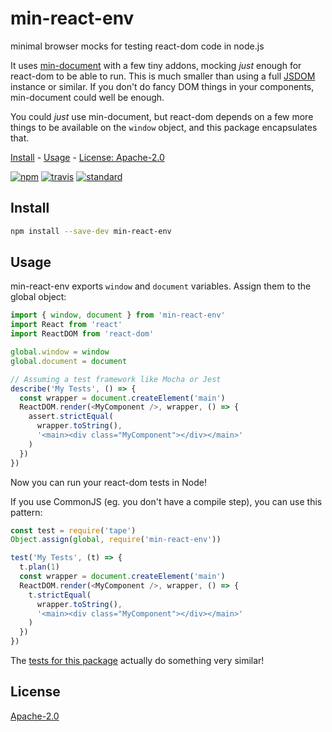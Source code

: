 # min-react-env

minimal browser mocks for testing react-dom code in node.js

It uses [min-document](https://github.com/raynos/min-document) with a few tiny addons, mocking _just_ enough for react-dom to be able to run. This is much smaller than using a full [JSDOM](https://github.com/jsdom/jsdom) instance or similar. If you don't do fancy DOM things in your components, min-document could well be enough.

You could _just_ use min-document, but react-dom depends on a few more things to be available on the `window` object, and this package encapsulates that.

[Install](#install) - [Usage](#usage) - [License: Apache-2.0](#license)

[![npm][npm-image]][npm-url]
[![travis][travis-image]][travis-url]
[![standard][standard-image]][standard-url]

[npm-image]: https://img.shields.io/npm/v/min-react-env.svg?style=flat-square
[npm-url]: https://www.npmjs.com/package/min-react-env
[travis-image]: https://img.shields.io/travis/com/goto-bus-stop/min-react-env.svg?style=flat-square
[travis-url]: https://travis-ci.com/goto-bus-stop/min-react-env
[standard-image]: https://img.shields.io/badge/code%20style-standard-brightgreen.svg?style=flat-square
[standard-url]: http://npm.im/standard

## Install

```bash
npm install --save-dev min-react-env
```

## Usage

min-react-env exports `window` and `document` variables.
Assign them to the global object:

```js
import { window, document } from 'min-react-env'
import React from 'react'
import ReactDOM from 'react-dom'

global.window = window
global.document = document

// Assuming a test framework like Mocha or Jest
describe('My Tests', () => {
  const wrapper = document.createElement('main')
  ReactDOM.render(<MyComponent />, wrapper, () => {
    assert.strictEqual(
      wrapper.toString(),
      '<main><div class="MyComponent"></div></main>'
    )
  })
})
```

Now you can run your react-dom tests in Node!

If you use CommonJS (eg. you don't have a compile step), you can use this pattern:

```js
const test = require('tape')
Object.assign(global, require('min-react-env'))

test('My Tests', (t) => {
  t.plan(1)
  const wrapper = document.createElement('main')
  ReactDOM.render(<MyComponent />, wrapper, () => {
    t.strictEqual(
      wrapper.toString(),
      '<main><div class="MyComponent"></div></main>'
    )
  })
})
```

The [tests for this package](./test/index.js) actually do something very similar!

## License

[Apache-2.0](LICENSE.md)
